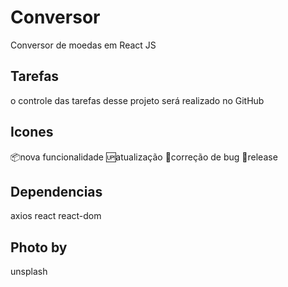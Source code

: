 # Conversor

Conversor de moedas em React JS

## Tarefas

o controle das tarefas desse projeto será realizado no GitHub

## Icones

:package:nova funcionalidade
:up:atualização
:bug:correção de bug
:checkered_flag:release

## Dependencias

axios
react
react-dom

## Photo by

unsplash
